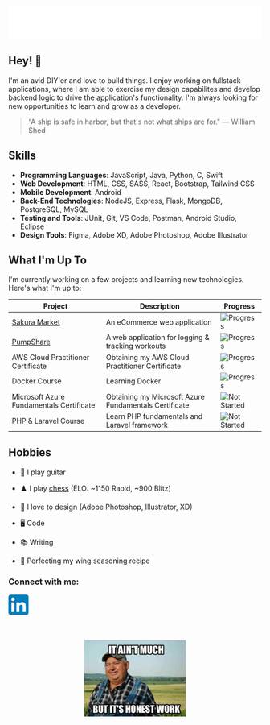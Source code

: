 <div align="center">
  <img src="git_headerGradient.svg"/>
</div>

## Hey! 👋

I'm an avid DIY'er and love to build things. I enjoy working on fullstack applications, where I am able to exercise my design capabilites and develop backend logic to drive the application's functionality. I'm always looking for new opportunities to learn and grow as a developer.

> “A ship is safe in harbor, but that's not what ships are for." — William Shed

## Skills

- **Programming Languages**: JavaScript, Java, Python, C, Swift
- **Web Development**: HTML, CSS, SASS, React, Bootstrap, Tailwind CSS
- **Mobile Development**: Android
- **Back-End Technologies**: NodeJS, Express, Flask, MongoDB, PostgreSQL, MySQL
- **Testing and Tools**: JUnit, Git, VS Code, Postman, Android Studio, Eclipse
- **Design Tools**: Figma, Adobe XD, Adobe Photoshop, Adobe Illustrator

## What I'm Up To

I'm currently working on a few projects and learning new technologies. Here's what I'm up to:

| Project          | Description                                         | Progress |
|------------------|-----------------------------------------------------|----------|
| [Sakura Market](https://github.com/fredschuck/sakura-market)  | An eCommerce web application                        | ![Progress](https://progress-bar.dev/68/?scale=100&width=150&suffix=%)|
| [PumpShare](https://github.com/lukesnc/pumpshare)             | A web application for logging & tracking workouts        | ![Progress](https://progress-bar.dev/29/?scale=100&width=150&suffix=%) |
| AWS Cloud Practitioner Certificate                            | Obtaining my AWS Cloud Practitioner Certificate           | ![Progress](https://progress-bar.dev/96/?scale=100&width=150&suffix=%) |
| Docker Course                                                 | Learning Docker                             | ![Progress](https://progress-bar.dev/59/?scale=100&width=150&suffix=%)  |
| Microsoft Azure Fundamentals Certificate                      | Obtaining my Microsoft Azure Fundamentals Certificate | ![Not Started](https://img.shields.io/badge/not%20started-5A5A5A) |
| PHP & Laravel Course                      | Learn PHP fundamentals and Laravel framework | ![Not Started](https://img.shields.io/badge/not%20started-5A5A5A)  |



<!-- > To learn more about what I've already worked on, check out my [progress tracker](). -->

## Hobbies

- 🎸 I play guitar

- ♟️ I play [chess](https://www.chess.com/member/fredschuck)  (ELO: ~1150 Rapid, ~900 Blitz)

- 🎨 I love to design (Adobe Photoshop, Illustrator, XD)

- 🖥️ Code

- 📚 Writing

- 🍗 Perfecting my wing seasoning recipe

<h3 align="left">Connect with me:</h3>
<p align="left">
<a href="https://linkedin.com/in/fredschuck" target="blank">
 <img src="LinkedIn_icon.svg" width="40"/>
 </a>
</p>

<div align="center">
  <br><br>
  <img src="honest-work.jpg" width="40%" />
</div>